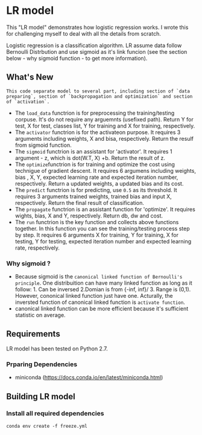 
# LR model 

This "LR model" demonstrates how logistic regression works. I wrote this for challenging myself to deal with all the details from scratch.

Logistic regression is a classification algorithm. LR assume data follow Bernoulli Distrbution and use sigmoid as it's link funcion (see the section below - why sigmoid function - to get more information).

## What's New

```
This code separate model to several part, including section of `data preparing`, section of `backpropagation and optimization` and section of `activation`. 
```
* The `load_data` functrion is for preprocessing the training/testing corpuse. It's do not require any arguemnts (usefixed path). Return Y for test, X for test, classes list, Y for training and X for training, respectively.
* The `activator` functrion is for the activateon purpose. It requires 3 arguments including weights, X and bisa, respectively. Return the resulf from sigmoid function.
* The `sigmoid` functrion is an assistant for 'activator'. It requires 1 argument - z, which is dot(W.T, X) +b. Return the result of z. 
* The `optimize`functrion is for training and optimize the cost using technigue of gradient descent. It requires 6 argumens including weights, bias , X, Y, expected learning rate and expected iteration number, respectively. Return a updated weights, a updated bias and its cost.
* The `predict` functrion is for predicting, use `0.5` as its threshold. It requires 3 arguments trained weights, trained bias and input X, respectively. Return the final result of classification. 
* The `propagate` functrion is an assistant function for 'optimize'.  It requires wights, bias, X and Y, respectively. Return db, dw and cost. 
* The `run` functrion is the key function and collects above functions together. In this function you can see the training/testing process step by step. It requires 6 arguments X for training, Y for training, X for testing, Y for testing, expected iteration number and expected learning rate, respectively. 


### Why sigmoid ?

* Because sigmoid is the `canonical linked function of Bernoulli's principle`. One distribuition can have many linked function as long as it follow: 1. Can be inversed 2.Domian is from {-inf, inf}/ 3. Range is (0,1). However, cononical linked function just have one. Acturally, the inversted function of canonical linked function is `activate function`. 
* canonical linked function can be more efficient because it's sufficient statistic on average.


## Requirements

LR model has been tested on Python 2.7.

### Prparing Dependencies

* miniconda (https://docs.conda.io/en/latest/miniconda.html)

## Building LR model

### Install all required dependencies

```
conda env create -f freeze.yml
```

